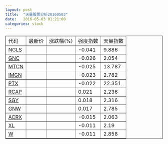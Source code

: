 ```yaml
---
layout: post
title:  "天量股票分析20160503"
date:   2016-05-03 01:21:00
categories: stock
---
```

<script type="text/javascript">
var stockList = []
stockList.push('gb_ngls');
stockList.push('gb_gnc');
stockList.push('gb_mtcn');
stockList.push('gb_imgn');
stockList.push('gb_ptx');
stockList.push('gb_rcap');
stockList.push('gb_sgy');
stockList.push('gb_gnw');
stockList.push('gb_acrx');
stockList.push('gb_xl');
stockList.push('gb_w');
</script>

<table border="1">
 <tr>
  <td>代码</td>
  <td>最新价</td>
  <td>涨跌幅(%)</td>
 <td>强度指数</td>
 <td>天量指数</td>
</tr>
  <tr id="ngls"><td><a href="http://stock.finance.sina.com.cn/usstock/quotes/NGLS.html" target="_blank">NGLS</a></td><td></td><td></td><td>-0.041</td><td>9.886</td></tr>
  <tr id="gnc"><td><a href="http://stock.finance.sina.com.cn/usstock/quotes/GNC.html" target="_blank">GNC</a></td><td></td><td></td><td>-0.026</td><td>2.054</td></tr>
  <tr id="mtcn"><td><a href="http://stock.finance.sina.com.cn/usstock/quotes/MTCN.html" target="_blank">MTCN</a></td><td></td><td></td><td>-0.025</td><td>13.787</td></tr>
  <tr id="imgn"><td><a href="http://stock.finance.sina.com.cn/usstock/quotes/IMGN.html" target="_blank">IMGN</a></td><td></td><td></td><td>-0.023</td><td>2.782</td></tr>
  <tr id="ptx"><td><a href="http://stock.finance.sina.com.cn/usstock/quotes/PTX.html" target="_blank">PTX</a></td><td></td><td></td><td>-0.022</td><td>22.351</td></tr>
  <tr id="rcap"><td><a href="http://stock.finance.sina.com.cn/usstock/quotes/RCAP.html" target="_blank">RCAP</a></td><td></td><td></td><td>0.021</td><td>2.236</td></tr>
  <tr id="sgy"><td><a href="http://stock.finance.sina.com.cn/usstock/quotes/SGY.html" target="_blank">SGY</a></td><td></td><td></td><td>0.018</td><td>2.316</td></tr>
  <tr id="gnw"><td><a href="http://stock.finance.sina.com.cn/usstock/quotes/GNW.html" target="_blank">GNW</a></td><td></td><td></td><td>0.017</td><td>2.785</td></tr>
  <tr id="acrx"><td><a href="http://stock.finance.sina.com.cn/usstock/quotes/ACRX.html" target="_blank">ACRX</a></td><td></td><td></td><td>-0.015</td><td>2.063</td></tr>
  <tr id="xl"><td><a href="http://stock.finance.sina.com.cn/usstock/quotes/XL.html" target="_blank">XL</a></td><td></td><td></td><td>-0.011</td><td>2.19</td></tr>
  <tr id="w"><td><a href="http://stock.finance.sina.com.cn/usstock/quotes/W.html" target="_blank">W</a></td><td></td><td></td><td>-0.011</td><td>2.858</td></tr>
</table>
